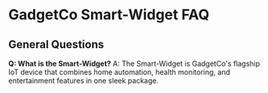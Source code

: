 # GadgetCo Smart-Widget FAQ

## General Questions
**Q: What is the Smart-Widget?**
A: The Smart-Widget is GadgetCo's flagship IoT device that combines home automation, health monitoring, and entertainment features in one sleek package.
